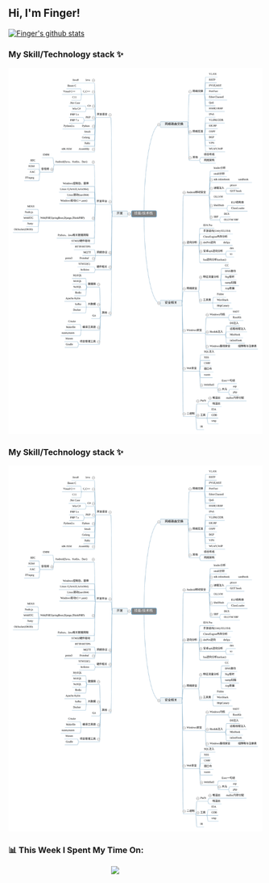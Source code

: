 <h2> Hi, I'm Finger!</h2>
<a href="https://github.com/spianmo">
  <img align="center" src="https://github-readme-stats.anuraghazra1.vercel.app/api?username=spianmo&show_icons=true&include_all_commits=true&count_private=true&hide=contribs,prs" alt="Finger's github stats" />
</a>

### My Skill/Technology stack ✨
![](https://raw.githubusercontent.com/spianmo/spianmo/master/Silk.svg)

<!--START_SECTION:waka-->
<!--END_SECTION:waka-->


### My Skill/Technology stack ✨
![](https://raw.githubusercontent.com/spianmo/spianmo/master/Silk.svg)


<h3>📊 This Week I Spent My Time On:</h3>
<img align='right' src="https://spotify-github-profile.vercel.app/api/view?uid=zbgk3g7ojwjwrwrleo6u8mhub&cover_image=true&theme=novatorem" width="300">

<!--START_SECTION:waka-->
<!--END_SECTION:waka-->
